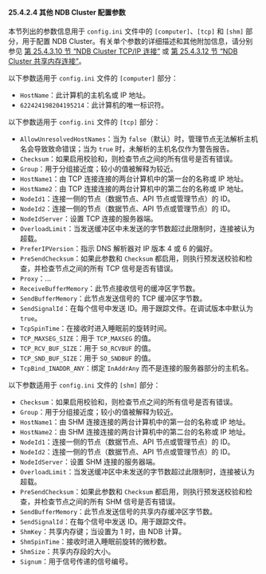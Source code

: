#### 25.4.2.4 其他 NDB Cluster 配置参数

本节列出的参数信息用于 `config.ini` 文件中的 `[computer]`、`[tcp]` 和 `[shm]` 部分，用于配置 NDB Cluster。有关单个参数的详细描述和其他附加信息，请分别参见 [第 25.4.3.10 节 “NDB Cluster TCP/IP 连接”](#25.4.3.10-ndb-cluster-tcp-ip-connections) 或 [第 25.4.3.12 节 “NDB Cluster 共享内存连接”](#25.4.3.12-ndb-cluster-shared-memory-connections)。

以下参数适用于 `config.ini` 文件的 `[computer]` 部分：

- `HostName`：此计算机的主机名或 IP 地址。
- `622424198204195214`：此计算机的唯一标识符。

以下参数适用于 `config.ini` 文件的 `[tcp]` 部分：

- `AllowUnresolvedHostNames`：当为 `false`（默认）时，管理节点无法解析主机名会导致致命错误；当为 `true` 时，未解析的主机名仅作为警告报告。
- `Checksum`：如果启用校验和，则检查节点之间的所有信号是否有错误。
- `Group`：用于分组接近度；较小的值被解释为较近。
- `HostName1`：由 TCP 连接连接的两台计算机中的第一台的名称或 IP 地址。
- `HostName2`：由 TCP 连接连接的两台计算机中的第二台的名称或 IP 地址。
- `NodeId1`：连接一侧的节点（数据节点、API 节点或管理节点）的 ID。
- `NodeId2`：连接一侧的节点（数据节点、API 节点或管理节点）的 ID。
- `NodeIdServer`：设置 TCP 连接的服务器端。
- `OverloadLimit`：当发送缓冲区中未发送的字节数超过此限制时，连接被认为超载。
- `PreferIPVersion`：指示 DNS 解析器对 IP 版本 4 或 6 的偏好。
- `PreSendChecksum`：如果此参数和 `Checksum` 都启用，则执行预发送校验和检查，并检查节点之间的所有 TCP 信号是否有错误。
- `Proxy`：...
- `ReceiveBufferMemory`：此节点接收信号的缓冲区字节数。
- `SendBufferMemory`：此节点发送信号的 TCP 缓冲区字节数。
- `SendSignalId`：在每个信号中发送 ID。用于跟踪文件。在调试版本中默认为 `true`。
- `TcpSpinTime`：在接收时进入睡眠前的旋转时间。
- `TCP_MAXSEG_SIZE`：用于 `TCP_MAXSEG` 的值。
- `TCP_RCV_BUF_SIZE`：用于 `SO_RCVBUF` 的值。
- `TCP_SND_BUF_SIZE`：用于 `SO_SNDBUF` 的值。
- `TcpBind_INADDR_ANY`：绑定 `InAddrAny` 而不是连接的服务器部分的主机名。

以下参数适用于 `config.ini` 文件的 `[shm]` 部分：

- `Checksum`：如果启用校验和，则检查节点之间的所有信号是否有错误。
- `Group`：用于分组接近度；较小的值被解释为较近。
- `HostName1`：由 SHM 连接连接的两台计算机中的第一台的名称或 IP 地址。
- `HostName2`：由 SHM 连接连接的两台计算机中的第二台的名称或 IP 地址。
- `NodeId1`：连接一侧的节点（数据节点、API 节点或管理节点）的 ID。
- `NodeId2`：连接一侧的节点（数据节点、API 节点或管理节点）的 ID。
- `NodeIdServer`：设置 SHM 连接的服务器端。
- `OverloadLimit`：当发送缓冲区中未发送的字节数超过此限制时，连接被认为超载。
- `PreSendChecksum`：如果此参数和 `Checksum` 都启用，则执行预发送校验和检查，并检查节点之间的所有 SHM 信号是否有错误。
- `SendBufferMemory`：此节点发送信号的共享内存缓冲区字节数。
- `SendSignalId`：在每个信号中发送 ID。用于跟踪文件。
- `ShmKey`：共享内存键；当设置为 1 时，由 NDB 计算。
- `ShmSpinTime`：接收时进入睡眠前旋转的微秒数。
- `ShmSize`：共享内存段的大小。
- `Signum`：用于信号传递的信号编号。